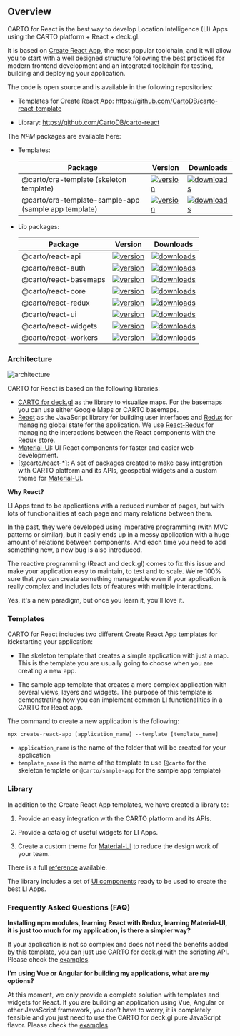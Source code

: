 ## Overview

CARTO for React is the best way to develop Location Intelligence (LI) Apps using the CARTO platform + React + deck.gl.


<asciinema-player src="/cast/react-basic-usage.cast" autoplay loop></asciinema-player>


It is based on [Create React App](https://github.com/facebook/create-react-app), the most popular toolchain, and it will allow you to start with a well designed structure following the best practices for modern frontend development and an integrated toolchain for testing, building and deploying your application.

The code is open source and is available in the following repositories:

* Templates for Create React App: https://github.com/CartoDB/carto-react-template

* Library: https://github.com/CartoDB/carto-react


The *NPM* packages are available here:

- Templates:

    | Package | Version | Downloads |
    | ------- | ------- | --------- |
    | @carto/cra-template (skeleton template) | <a href="https://npmjs.org/package/@carto/cra-template">  <img src="https://img.shields.io/npm/v/@carto/cra-template.svg?style=flat-square" alt="version" /> </a> | <a href="https://npmjs.org/package/@carto/cra-template"> <img src="https://img.shields.io/npm/dt/@carto/cra-template.svg?style=flat-square" alt="downloads" /></a> |
    | @carto/cra-template-sample-app (sample app template) | <a href="https://npmjs.org/package/@carto/cra-template-sample-app">  <img src="https://img.shields.io/npm/v/@carto/cra-template-sample-app.svg?style=flat-square" alt="version" /></a> | <a href="https://npmjs.org/package/@carto/cra-template-sample-app">  <img src="https://img.shields.io/npm/dt/@carto/cra-template-sample-app.svg?style=flat-square" alt="downloads" /></a> |


- Lib packages:

    | Package | Version | Downloads |
    | ------- | ------- | --------- |
    | @carto/react-api  | <a href="https://npmjs.org/package/@carto/react-api">  <img src="https://img.shields.io/npm/v/@carto/react-api.svg?style=flat-square" alt="version" /></a> | <a href="https://npmjs.org/package/@carto/react-api">  <img src="https://img.shields.io/npm/dt/@carto/react-api.svg?style=flat-square" alt="downloads" /></a> |
    | @carto/react-auth  | <a href="https://npmjs.org/package/@carto/react-auth">  <img src="https://img.shields.io/npm/v/@carto/react-auth.svg?style=flat-square" alt="version" /></a> | <a href="https://npmjs.org/package/@carto/react-auth">  <img src="https://img.shields.io/npm/dt/@carto/react-auth.svg?style=flat-square" alt="downloads" /></a> |
    | @carto/react-basemaps  | <a href="https://npmjs.org/package/@carto/react-basemaps">  <img src="https://img.shields.io/npm/v/@carto/react-basemaps.svg?style=flat-square" alt="version" /></a> | <a href="https://npmjs.org/package/@carto/react-basemaps">  <img src="https://img.shields.io/npm/dt/@carto/react-basemaps.svg?style=flat-square" alt="downloads" /></a> |
    | @carto/react-core  | <a href="https://npmjs.org/package/@carto/react-core">  <img src="https://img.shields.io/npm/v/@carto/react-core.svg?style=flat-square" alt="version" /></a> | <a href="https://npmjs.org/package/@carto/react-core">  <img src="https://img.shields.io/npm/dt/@carto/react-core.svg?style=flat-square" alt="downloads" /></a> |
    | @carto/react-redux  | <a href="https://npmjs.org/package/@carto/react-redux">  <img src="https://img.shields.io/npm/v/@carto/react-redux.svg?style=flat-square" alt="version" /></a> | <a href="https://npmjs.org/package/@carto/react-redux">  <img src="https://img.shields.io/npm/dt/@carto/react-redux.svg?style=flat-square" alt="downloads" /></a> |
    | @carto/react-ui  | <a href="https://npmjs.org/package/@carto/react-ui">  <img src="https://img.shields.io/npm/v/@carto/react-ui.svg?style=flat-square" alt="version" /></a> | <a href="https://npmjs.org/package/@carto/react-ui">  <img src="https://img.shields.io/npm/dt/@carto/react-ui.svg?style=flat-square" alt="downloads" /></a> |
    | @carto/react-widgets  | <a href="https://npmjs.org/package/@carto/react-widgets">  <img src="https://img.shields.io/npm/v/@carto/react-widgets.svg?style=flat-square" alt="version" /></a> | <a href="https://npmjs.org/package/@carto/react-widgets">  <img src="https://img.shields.io/npm/dt/@carto/react-widgets.svg?style=flat-square" alt="downloads" /></a> |
    | @carto/react-workers  | <a href="https://npmjs.org/package/@carto/react-workers">  <img src="https://img.shields.io/npm/v/@carto/react-workers.svg?style=flat-square" alt="version" /></a> | <a href="https://npmjs.org/package/@carto/react-workers">  <img src="https://img.shields.io/npm/dt/@carto/react-workers.svg?style=flat-square" alt="downloads" /></a> |

### Architecture

![architecture](/img/react/architecture.png 'Architecture')

CARTO for React is based on the following libraries:

- [CARTO for deck.gl](https://carto.com/developers/deck-gl) as the library to visualize maps. For the basemaps you can use either Google Maps or CARTO basemaps.
- [React](https://reactjs.org/) as the JavaScript library for building user interfaces and [Redux](https://redux.js.org/) for managing global state for the application. We use [React-Redux](https://react-redux.js.org/) for managing the interactions between the React components with the Redux store.
- [Material-UI](https://material-ui.com/): UI React components for faster and easier web development.
- [@carto/react-*]: A set of packages created to make easy integration with CARTO platform and its APIs, geospatial widgets and a custom theme for [Material-UI](https://material-ui.com/).

**Why React?**

LI Apps tend to be applications with a reduced number of pages, but with lots of functionalities at each page and many relations between them.

In the past, they were developed using imperative programming (with MVC patterns or similar), but it easily ends up in a messy application with a huge amount of relations between components. And each time you need to add something new, a new bug is also introduced.

The reactive programming (React and deck.gl) comes to fix this issue and make your application easy to maintain, to test and to scale. We're 100% sure that you can create something manageable even if your application is really complex and includes lots of features with multiple interactions.

Yes, it's a new paradigm, but once you learn it, you'll love it.

### Templates

CARTO for React includes two different Create React App templates for kickstarting your application:

- The skeleton template that creates a simple application with just a map. This is the template you are usually going to choose when you are creating a new app.

- The sample app template that creates a more complex application with several views, layers and widgets. The purpose of this template is demonstrating how you can implement common LI functionalities in a CARTO for React app.

The command to create a new application is the following:

```shell
npx create-react-app [application_name] --template [template_name]
```

- `application_name` is the name of the folder that will be created for your application
- `template_name` is the name of the template to use (`@carto` for the skeleton template or `@carto/sample-app` for the sample app template)

### Library

In addition to the Create React App templates, we have created a library to:

1. Provide an easy integration with the CARTO platform and its APIs.

2. Provide a catalog of useful widgets for LI Apps.

3. Create a custom theme for [Material-UI](https://material-ui.com/) to reduce the design work of your team.

There is a full [reference](../library-reference/api) available.

The library includes a set of [UI components](https://storybook-react.carto.com) ready to be used to create the best LI Apps.

### Frequently Asked Questions (FAQ)

**Installing npm modules, learning React with Redux, learning Material-UI, it is just too much for my application, is there a simpler way?**

If your application is not so complex and does not need the benefits added by this template, you can just use CARTO for deck.gl with the scripting API. Please check the [examples](https://docs.carto.com/deck-gl/examples/hello-world).

**I’m using Vue or Angular for building my applications, what are my options?**

At this moment, we only provide a complete solution with templates and widgets for React. If you are building an application using Vue, Angular or other JavaScript framework, you don’t have to worry, it is completely feasible and you just need to use the CARTO for deck.gl pure JavaScript flavor. Please check the [examples](https://github.com/CartoDB/viz-doc/tree/master/deck.gl/examples/pure-js).